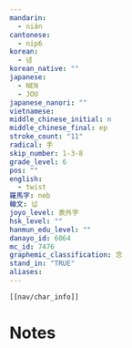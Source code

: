 ```yaml
---
mandarin:
  - niǎn
cantonese:
  - nip6
korean:
  - 념
korean_native: ""
japanese:
  - NEN
  - JOU
japanese_nanori: ""
vietnamese:
middle_chinese_initial: n
middle_chinese_final: ep
stroke_count: "11"
radical: 手
skip_number: 1-3-8
grade_level: 6
pos: ""
english:
  - twist
羅馬字: neb
韓文: 넙
joyo_level: 表外字
hsk_level: ""
hanmun_edu_level: ""
danayo_id: 6064
mc_id: 7476
graphemic_classification: 念
stand_in: "TRUE"
aliases:
---
```

```meta-bind-embed
[[nav/char_info]]
```

# Notes
